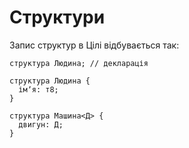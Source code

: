 # Структури

Запис структур в Цілі відбувається так:

```ціль
структура Людина; // декларація
```

```ціль
структура Людина {
  імʼя: т8;
}
```

```ціль
структура Машина<Д> {
  двигун: Д;
}
```